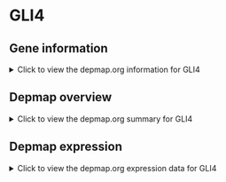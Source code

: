 <h1>GLI4</h1>

<h2>Gene information</h2>
<details>
  <summary>Click to view the depmap.org information for GLI4</summary>
  <iframe src="https://depmap.org/portal/gene/GLI4?tab=about" style="border:none;width:100%;height:800px"></iframe>
</details>

<h2>Depmap overview</h2>
<details>
  <summary>Click to view the depmap.org summary for GLI4</summary>
  <iframe src="https://depmap.org/portal/gene/GLI4?tab=overview" style="border:none;width:100%;height:800px"></iframe>
</details>

<h2>Depmap expression</h2>
<details>
  <summary>Click to view the depmap.org expression data for GLI4</summary>
  <iframe src="https://depmap.org/portal/gene/GLI4?tab=characterization" style="border:none;width:100%;height:800px"></iframe>
</details>


<!--
<h2>Reactome Pathway diagram</h2>
PNAME
-->


